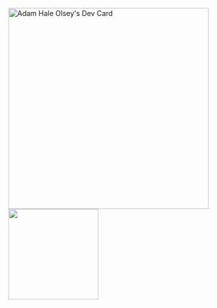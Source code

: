 

<br/>
<a href="https://app.daily.dev/AdamHale88"><img src="https://api.daily.dev/devcards/e08050b4ca7849c184be174817f57923.png?r=tsr" width="400" alt="Adam Hale Olsey's Dev Card"/></a>
<br/>
<img height="180em" src="https://github-readme-stats.vercel.app/api?username=AdamHale88&show_icons=true&hide_border=true&&count_private=true&include_all_commits=true" />
